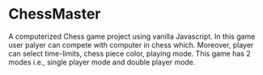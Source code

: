 # ChessMaster

A computerized Chess game project using vanilla Javascript. In this game user palyer can compete with computer in chess which. Moreover, player can select time-limits, chess piece color, playing mode. This game has 2 modes i.e., single player mode and double player mode. 
